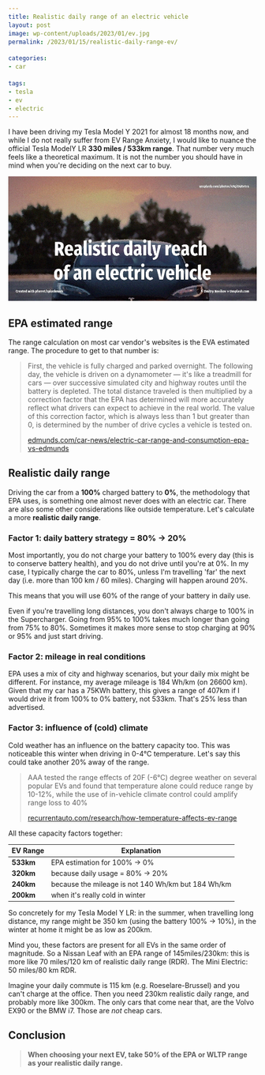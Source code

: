 ```yaml
---
title: Realistic daily range of an electric vehicle
layout: post
image: wp-content/uploads/2023/01/ev.jpg
permalink: /2023/01/15/realistic-daily-range-ev/

categories:
- car

tags:
- tesla
- ev
- electric
---
```

I have been driving my Tesla Model Y 2021 for almost 18 months now, 
and while I do not really suffer from EV Range Anxiety, 
I would like to nuance the official Tesla ModelY LR **330 miles / 533km range**. 
That number very much feels like a theoretical maximum. It is not the number you should have in mind when you're deciding on the next car to buy.

![](/wp-content/uploads/2023/01/ev.jpg)

## EPA estimated range

The range calculation on most car vendor's websites is the EVA estimated range. The procedure to get to that number is:

> First, the vehicle is fully charged and parked overnight. The following day, the vehicle is driven on a dynamometer — it's like a treadmill for cars — over successive simulated city and highway routes until the battery is depleted. The total distance traveled is then multiplied by a correction factor that the EPA has determined will more accurately reflect what drivers can expect to achieve in the real world. The value of this correction factor, which is always less than 1 but greater than 0, is determined by the number of drive cycles a vehicle is tested on.
> 
> [edmunds.com/car-news/electric-car-range-and-consumption-epa-vs-edmunds](https://www.edmunds.com/car-news/electric-car-range-and-consumption-epa-vs-edmunds.html)

## Realistic daily range
Driving the car from a **100%** charged battery to **0%**, the methodology that EPA uses, is something one almost never does with an electric car. There are also some other considerations like outside temperature. Let's calculate a more **realistic daily range**.

### Factor 1: daily battery strategy = 80% &rarr; 20% 
Most importantly, you do not charge your battery to 100% every day (this is to conserve battery health), and you do not drive until you're at 0%. In my case, I typically charge the car to 80%, unless I'm travelling 'far' the next day (i.e. more than 100 km / 60 miles). Charging will happen around 20%.

This means that you will use 60% of the range of your battery in daily use.

Even if you're travelling long distances, you don't always charge to 100% in the Supercharger. Going from 95% to 100% takes much longer than going from 75% to 80%. Sometimes it makes more sense to stop charging at 90% or 95% and just start driving.

### Factor 2: mileage in real conditions
EPA uses a mix of city and highway scenarios, but your daily mix might be different. For instance, my average mileage is 184 Wh/km (on 26600 km). Given that my car has a 75KWh battery, this gives a range of 407km if I would drive it from 100% to 0% battery, not 533km. That's 25% less than advertised.

### Factor 3: influence of (cold) climate
Cold weather has an influence on the battery capacity too. This was noticeable this winter when driving in 0-4&deg;C temperature. Let's say this could take another 20% away of the range.

> AAA tested the range effects of 20F (-6&deg;C) degree weather on several popular EVs and found that temperature alone could reduce range by 10-12%, while the use of in-vehicle climate control could amplify range loss to 40%
>  
> [recurrentauto.com/research/how-temperature-affects-ev-range](https://www.recurrentauto.com/research/how-temperature-affects-ev-range)

All these capacity factors together:

| EV Range  | Explanation                                        |
|-----------|----------------------------------------------------|
| **533km** | EPA estimation for 100% &rarr; 0%                  |
| **320km** | because daily usage = 80% &rarr; 20%               |
| **240km** | because the mileage is not 140 Wh/km but 184 Wh/km |
| **200km** | when it's really cold in winter                    |

So concretely for my Tesla Model Y LR: in the summer, when travelling long distance, my range might be 350 km (using the battery 100% &rarr; 10%), in the winter at home it might be as low as 200km.

Mind you, these factors are present for all EVs in the same order of magnitude. So a Nissan Leaf with an EPA range of 145miles/230km: this is more like 70 miles/120 km of realistic daily range (RDR). The Mini Electric: 50 miles/80 km RDR. 

Imagine your daily commute is 115 km (e.g. Roeselare-Brussel) and you can't charge at the office. Then you need 230km realistic daily range, and probably more like 300km. The only cars that come near that, are the Volvo EX90 or the BMW i7. Those are _not_ cheap cars.

## Conclusion

> **When choosing your next EV, take 50% of the EPA or WLTP range as your realistic daily range.** 
